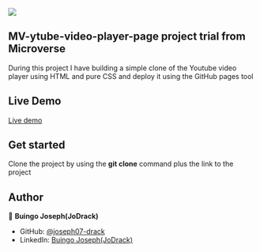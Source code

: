 ![](https://img.shields.io/badge/Microverse-blueviolet)

## MV-ytube-video-player-page project trial from Microverse

During this project I have building a simple clone of the Youtube video player using HTML and pure CSS and deploy it using the GitHub pages tool

## Live Demo
[Live demo](https://joseph07-drack.github.io/MV-ytube-video-player-page/)

## Get started
Clone the project by using the **git clone** command plus the link to the project

## Author

👤 **Buingo Joseph(JoDrack)**

- GitHub: [@joseph07-drack](https://github.com/joseph07-drack)
- LinkedIn: [Buingo Joseph(JoDrack)](https://www.linkedin.com/in/joseph-buingo-ab2682225/)
